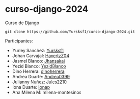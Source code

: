 # curso-django-2024
Curso de Django 
```
git clone https://github.com/Yursksf1/curso-django-2024.git 
```

Participantes: 
- Yurley Sanchez: [Yursksf1](https://github.com/Yursksf1)
- Johan Carvajal: [HavertzZ04](https://github.com/HavertzZ04) 
- Jasmel Blanco: [Jhansakai](https://github.com/Jhansakai)
- Yezid Blanco: [YezidBlanco](https://github.com/YezidBlanco)
- Dino Herrera: [dinoherrera](https://github.com/dinoherrera)
- Andrea Duarte: [Andrea0399](https://github.com/Andrea0399)
- Julianny Nuñez: [Jules2210](https://github.com/Jules2210)
- Iona Duarte: [Ionap](https://github.com/Ionap)
- Ana Milena M: milena-montesinos